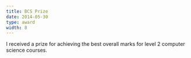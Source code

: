 ```yaml
---
title: BCS Prize
date: 2014-05-30
type: award
width: 8
---
```

I received a prize for achieving the best overall marks for level 2 computer science courses.
